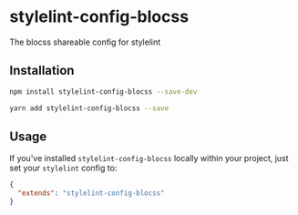 # stylelint-config-blocss
The blocss shareable config for stylelint

## Installation

```bash
npm install stylelint-config-blocss --save-dev
```

```bash
yarn add stylelint-config-blocss --save
```

## Usage

If you've installed `stylelint-config-blocss` locally within your project, just set your `stylelint` config to:

```json
{
  "extends": "stylelint-config-blocss"
}
```
